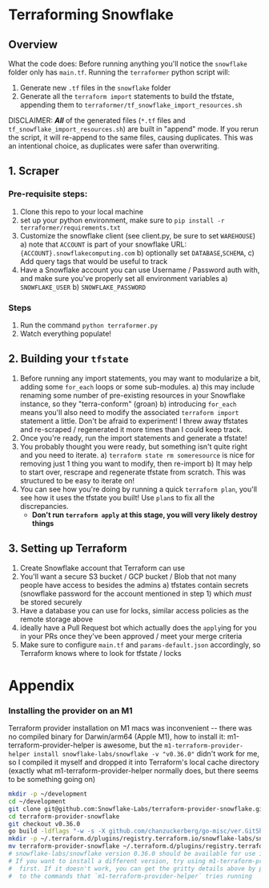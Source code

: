 # Terraforming Snowflake
## Overview
What the code does: Before running anything you'll notice the `snowflake` folder only has `main.tf`. Running the `terraformer` python script will:
1. Generate new `.tf` files in the `snowflake` folder
2. Generate all the `terraform import` statements to build the tfstate, appending them to `terraformer/tf_snowflake_import_resources.sh`

DISCLAIMER: **_All_** of the generated files (`*.tf` files and `tf_snowflake_import_resources.sh`) are built in "append" mode. If you rerun the script, it will re-append to the same files, causing duplicates. This was an intentional choice, as duplicates were safer than overwriting.

## 1. Scraper
### Pre-requisite steps:
1. Clone this repo to your local machine
2. set up your python environment, make sure to `pip install -r terraformer/requirements.txt`
3. Customize the snowflake client (see client.py, be sure to set `WAREHOUSE`)
    a) note that `ACCOUNT` is part of your snowflake URL: `{ACCOUNT}.snowflakecomputing.com`
    b) optionally set `DATABASE`,`SCHEMA`, 
    c) Add query tags that would be useful to track
4. Have a Snowflake account you can use Username / Password auth with, and make sure you've properly set all environment variables
    a) `SNOWFLAKE_USER`
    b) `SNOWFLAKE_PASSWORD`


### Steps
1. Run the command `python terraformer.py`
2. Watch everything populate!

## 2. Building your `tfstate`
1. Before running any import statements, you may want to modularize a bit, adding some `for_each` loops or some sub-modules.
    a) this may include renaming some number of pre-existing resources in your Snowflake instance, so they "terra-conform" (groan)
    b) introducing `for_each` means you'll also need to modify the associated `terraform import` statement a little. Don't be afraid to experiment! I threw away tfstates and re-scraped / regenerated it more times than I could keep track.
2. Once you're ready, run the import statements and generate a tfstate!
3. You probably thought you were ready, but something isn't quite right and you need to iterate. 
    a) `terraform state rm someresource` is nice for removing just 1 thing you want to modify, then re-import
    b) It may help to start over, rescrape and regenerate tfstate from scratch. This was structured to be easy to iterate on!
4. You can see how you're doing by running a quick `terraform plan`, you'll see how it uses the tfstate you built! Use `plan`s to fix all the discrepancies. 
    * **Don't run `terraform apply` at this stage, you will very likely destroy things**

## 3. Setting up Terraform
1. Create Snowflake account that Terraform can use 
2. You'll want a secure S3 bucket / GCP bucket / Blob that not many people have access to besides the admins
    a) tfstates contain secrets (snowflake password for the account mentioned in step 1) which _must_ be stored securely
3. Have a database you can use for locks, similar access policies as the remote storage above
4. ideally have a Pull Request bot which actually does the `apply`ing for you in your PRs once they've been approved / meet your merge criteria
5. Make sure to configure `main.tf` and `params-default.json` accordingly, so Terraform knows where to look for tfstate / locks

# Appendix
### Installing the provider on an M1
Terraform provider installation on M1 macs was inconvenient -- there was no compiled binary for Darwin/arm64 (Apple M1), how to install it:
m1-terraform-provider-helper is awesome, but the `m1-terraform-provider-helper install snowflake-labs/snowflake -v "v0.36.0"` didn't work for me, so I compiled it myself and dropped it into Terraform's local cache directory (exactly what m1-terraform-provider-helper normally does, but there seems to be something going on)

```bash
mkdir -p ~/development
cd ~/development
git clone git@github.com:Snowflake-Labs/terraform-provider-snowflake.git
cd terraform-provider-snowflake
git checkout v0.36.0
go build -ldflags "-w -s -X github.com/chanzuckerberg/go-misc/ver.GitSha=d055d4c -X github.com/chanzuckerberg/go-misc/ver.Dirty=false" -o terraform-provider-snowflake .
mkdir -p ~/.terraform.d/plugins/registry.terraform.io/snowflake-labs/snowflake/0.36.0/darwin_arm64/terraform-provider-snowflake_0.36.0_x5
mv terraform-provider-snowflake ~/.terraform.d/plugins/registry.terraform.io/snowflake-labs/snowflake/0.36.0/darwin_arm64/terraform-provider-snowflake_0.36.0_x5
# snowflake-labs/snowflake version 0.36.0 should be available for use in terraform now
# If you want to install a different version, try using m1-terraform-provider-helper 
#  first. If it doesn't work, you can get the gritty details above by paying attention
#  to the commands that `m1-terraform-provider-helper` tries running
```
